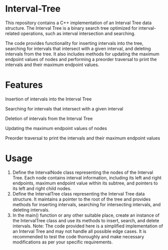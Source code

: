 # Interval-Tree
This repository contains a C++ implementation of an Interval Tree data structure. The Interval Tree is a binary search tree optimized for interval-related operations, such as interval intersection and searching.

The code provides functionality for inserting intervals into the tree, searching for intervals that intersect with a given interval, and deleting intervals from the tree. It also includes methods for updating the maximum endpoint values of nodes and performing a preorder traversal to print the intervals and their maximum endpoint values.

# Features
Insertion of intervals into the Interval Tree

Searching for intervals that intersect with a given interval

Deletion of intervals from the Interval Tree

Updating the maximum endpoint values of nodes

Preorder traversal to print the intervals and their maximum endpoint values

# Usage
1. Define the IntervalNode class representing the nodes of the Interval Tree. Each node contains interval information, including its left and right endpoints, maximum endpoint value within its subtree, and pointers to its left and right child nodes.
2. Define the IntervalTree class representing the Interval Tree data structure. It maintains a pointer to the root of the tree and provides methods for inserting intervals, searching for intersecting intervals, and deleting intervals.
3. In the main() function or any other suitable place, create an instance of the IntervalTree class and use its methods to insert, search, and delete intervals.
Note: The code provided here is a simplified implementation of an Interval Tree and may not handle all possible edge cases. It is recommended to test the code thoroughly and make necessary modifications as per your specific requirements.
